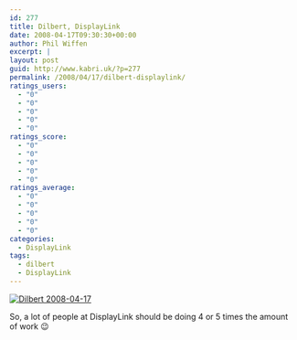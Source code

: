 ```yaml
---
id: 277
title: Dilbert, DisplayLink
date: 2008-04-17T09:30:30+00:00
author: Phil Wiffen
excerpt: |
layout: post
guid: http://www.kabri.uk/?p=277
permalink: /2008/04/17/dilbert-displaylink/
ratings_users:
  - "0"
  - "0"
  - "0"
  - "0"
  - "0"
ratings_score:
  - "0"
  - "0"
  - "0"
  - "0"
  - "0"
ratings_average:
  - "0"
  - "0"
  - "0"
  - "0"
  - "0"
categories:
  - DisplayLink
tags:
  - dilbert
  - DisplayLink
---
```

[<img class="alignnone" src="http://www.unitedmedia.com/comics/dilbert/archive/images/dilbert2008458440417.gif" alt="Dilbert 2008-04-17" />](http://www.unitedmedia.com/comics/dilbert/archive/dilbert-20080417.html)

So, a lot of people at DisplayLink should be doing 4 or 5 times the amount of work 😉